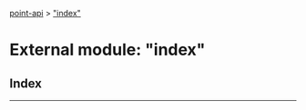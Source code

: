 [point-api](../README.md) > ["index"](../modules/_index_.md)

# External module: "index"

## Index

---

